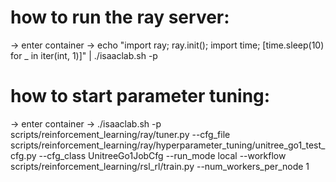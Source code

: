 # how to run the ray server:
-> enter container
-> echo "import ray; ray.init(); import time; [time.sleep(10) for _ in iter(int, 1)]" | ./isaaclab.sh -p

# how to start parameter tuning:
-> enter container
-> ./isaaclab.sh -p scripts/reinforcement_learning/ray/tuner.py   --cfg_file scripts/reinforcement_learning/ray/hyperparameter_tuning/unitree_go1_test_cfg.py   --cfg_class UnitreeGo1JobCfg   --run_mode local   --workflow scripts/reinforcement_learning/rsl_rl/train.py   --num_workers_per_node 1

